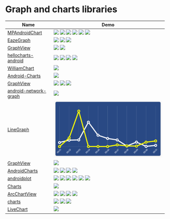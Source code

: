 Graph and charts libraries
======================
Name | Demo
--- | ---
[MPAndroidChart](https://github.com/PhilJay/MPAndroidChart) | <img src="https://camo.githubusercontent.com/782ded242133f98db56004fc94401570b8749620/68747470733a2f2f7261772e6769746875622e636f6d2f5068696c4a61792f4d50416e64726f696443686172742f6d61737465722f73637265656e73686f74732f726164617263686172742e706e67" width="49%"> <img src="https://camo.githubusercontent.com/7e8a4a3c938c21d032d44d999edd781b6e146f2a/68747470733a2f2f7261772e6769746875622e636f6d2f5068696c4a61792f4d50416e64726f696443686172742f6d61737465722f73637265656e73686f74732f73696d706c6564657369676e5f7069656368617274312e706e67" width="49%"> <img src="https://camo.githubusercontent.com/6dbee4e35fde8691e5ac29417583dc8e16608895/68747470733a2f2f7261772e6769746875622e636f6d2f5068696c4a61792f4d50416e64726f696443686172742f6d61737465722f73637265656e73686f74732f63616e646c65737469636b63686172742e706e67" width="49%"> <img src="https://camo.githubusercontent.com/6704c21e680e831c3c07d0bebf2676f5e99a3d41/68747470733a2f2f7261772e6769746875622e636f6d2f5068696c4a61792f4d50416e64726f696443686172742f6d61737465722f73637265656e73686f74732f627562626c6563686172742e706e67" width="49%">  <img src="https://camo.githubusercontent.com/8c1c9cf68af994a1e17690834603c450638cc62c/68747470733a2f2f7261772e6769746875622e636f6d2f5068696c4a61792f4d5043686172742f6d61737465722f73637265656e73686f74732f73696d706c6564657369676e5f6c696e656368617274332e706e67" width="49%"> <img src="https://camo.githubusercontent.com/e29d8d3316203700965cc6cc56e67b779f2845bb/68747470733a2f2f7261772e6769746875622e636f6d2f5068696c4a61792f4d5043686172742f6d61737465722f73637265656e73686f74732f636f6d62696e65645f63686172742e706e67" width="49%">
[EazeGraph](https://github.com/blackfizz/EazeGraph) | <img src="https://camo.githubusercontent.com/b93ca8e4b1d8d29dba19f6f43532bfba8ce6bde3/68747470733a2f2f7261772e6769746875622e636f6d2f626c61636b66697a7a2f45617a6547726170682f6d61737465722f696d61676572792f737461636b65645f6261725f63686172742e706e67" width="49%"> <img src="https://camo.githubusercontent.com/1f36dff07b575c20564b00f05c9cfb3fa42ce501/68747470733a2f2f7261772e6769746875622e636f6d2f626c61636b66697a7a2f45617a6547726170682f6d61737465722f696d61676572792f7069655f63686172742e706e67" width="45%"> <img src="https://camo.githubusercontent.com/a7345fbbfa6fd2cb7150f1334a4fd076c8384d0b/68747470733a2f2f7261772e6769746875622e636f6d2f626c61636b66697a7a2f45617a6547726170682f6d61737465722f696d61676572792f6c696e655f63686172742e706e67" width="49%">
[GraphView](https://github.com/appsthatmatter/GraphView) | <img src="https://raw.githubusercontent.com/jjoe64/GraphView/master/anim.gif" width="99%"> <img src="https://raw.githubusercontent.com/jjoe64/GraphView/master/zooming.gif" width="99%">
[hellocharts-android](https://github.com/lecho/hellocharts-android) | <img src="https://raw.githubusercontent.com/lecho/hellocharts-android/master/screens/scr_dependecy_preview.gif" width="49%"> <img src="https://raw.githubusercontent.com/lecho/hellocharts-android/master/screens/scr-pie1.png" width="49%"> <img src="https://raw.githubusercontent.com/lecho/hellocharts-android/master/screens/scr-bubble1.png" width="49%"> <img src="https://raw.githubusercontent.com/lecho/hellocharts-android/master/screens/scr-combo.png" width="49%">
[WilliamChart](https://github.com/diogobernardino/WilliamChart) | <img src="https://raw.githubusercontent.com/diogobernardino/williamchart/master/art/demo_screenshot.png" width="65%">
[Android-Charts](https://github.com/limccn/Android-Charts) | <img src="https://camo.githubusercontent.com/5c63c0e31494e80c949894cbfba0caeec6bdc59d/687474703a2f2f7777772e6c69646172656e2e636f6d2f636f64652f616e64726f69646368617274732f73637265656e73686f742e706e67">
[GraphView](https://github.com/Team-Blox/GraphView) | <img src="https://raw.githubusercontent.com/Team-Blox/GraphView/master/image/Tree.png"> <img src="https://raw.githubusercontent.com/Team-Blox/GraphView/master/image/Graph.png"> <img src="https://raw.githubusercontent.com/Team-Blox/GraphView/master/image/LayeredGraph.png">
[android-network-graph](https://github.com/Giwi/android-network-graph) | <img src="https://camo.githubusercontent.com/a0666b8927260f48d02c07c2d0bdc5564fee8453/687474703a2f2f692e696d6775722e636f6d2f6b4c71316d51362e706e67"> 
[LineGraph](https://github.com/FarshidRoohi/LineGraph) | <img src="https://raw.githubusercontent.com/FarshidRoohi/LineGraph/master/art/ScreenShot.png">
[GraphView](https://github.com/NsAveek/GraphView) | <img src="https://raw.githubusercontent.com/NsAveek/GraphView/master/app/src/main/res/drawable/sample_graph.png" width="40%">
[AndroidCharts](https://github.com/HackPlan/AndroidCharts) | <img src="https://camo.githubusercontent.com/722c144d8968b61b543451f12c17041e36965533/68747470733a2f2f7261772e6769746875622e636f6d2f64616365722f416e64726f69644368617274732f6d61737465722f7069632f706965322e706e67" width="49%"> <img src="https://camo.githubusercontent.com/452ceb203d82b8aa72e2e30407c92f651124ad45/68747470733a2f2f7261772e6769746875622e636f6d2f64616365722f416e64726f69644368617274732f6d61737465722f7069632f7069652e706e67" width="49%"> <img src="https://camo.githubusercontent.com/c31bda552be6de2de4282feb64e1e93b1398d91a/68747470733a2f2f7261772e6769746875622e636f6d2f64616365722f416e64726f69644368617274732f6d61737465722f7069632f6c696e652e706e67" width="49%"> <img src="https://camo.githubusercontent.com/85b2bcea8053edccd7a7cf57e9ca222e8eabefc8/68747470733a2f2f7261772e6769746875622e636f6d2f64616365722f416e64726f69644368617274732f6d61737465722f7069632f6261722e706e67" width="49%">
[androidplot](https://github.com/halfhp/androidplot) | <img src="https://raw.githubusercontent.com/halfhp/androidplot/master/docs/images/screens/bubble_vert.png" width ="32%"> <img src="https://raw.githubusercontent.com/halfhp/androidplot/master/docs/images/screens/step_vert.png" width ="32%"> <img src="https://raw.githubusercontent.com/halfhp/androidplot/master/docs/images/screens/scatter_vert.png" width ="32%"> <img src="https://raw.githubusercontent.com/halfhp/androidplot/master/docs/images/screens/pie_vert.png" width ="32%"> <img src="https://raw.githubusercontent.com/halfhp/androidplot/master/docs/images/screens/candlestick_vert.png" width ="32%"> <img src="https://raw.githubusercontent.com/halfhp/androidplot/master/docs/images/screens/fx_vert.png" width ="32%">
[Charts](https://github.com/frendyxzc/Charts) | <img src="https://camo.githubusercontent.com/d54cd3d7305ad4970242402f1a50bfe8bd869a9f/687474703a2f2f75706c6f61642d696d616765732e6a69616e7368752e696f2f75706c6f61645f696d616765732f363330363737382d326139343964633136616234366132382e6a70673f696d6167654d6f6772322f6175746f2d6f7269656e742f7374726970253743696d61676556696577322f322f772f31323430">
[ArcChartView](https://github.com/imaNNeoFighT/ArcChartView) | <img src="https://raw.githubusercontent.com/imaNNeoFighT/ArcChartView/master/repo_files/images/sample6.gif" width="49%"> <img src="https://raw.githubusercontent.com/imaNNeoFighT/ArcChartView/master/repo_files/images/sample1.gif" width="49%"> <img src="https://raw.githubusercontent.com/imaNNeoFighT/ArcChartView/master/repo_files/images/sample5.gif" width="49%"> <img src="https://raw.githubusercontent.com/imaNNeoFighT/ArcChartView/master/repo_files/images/demoo.gif" width="49%">
[charts](https://github.com/tehras/charts) | <img src="https://raw.githubusercontent.com/tehras/charts/master/assets/line_chart.gif" width="32%"> <img src="https://raw.githubusercontent.com/tehras/charts/master/assets/bar_chart.gif" width="32%"> <img src="https://raw.githubusercontent.com/tehras/charts/master/assets/pie_chart.gif" width="32%">
[LiveChart](https://github.com/Pfuster12/LiveChart) | <img src="https://raw.githubusercontent.com/Pfuster12/LiveChart/master/.sample-images/livechart_sample.png" width="49%">
